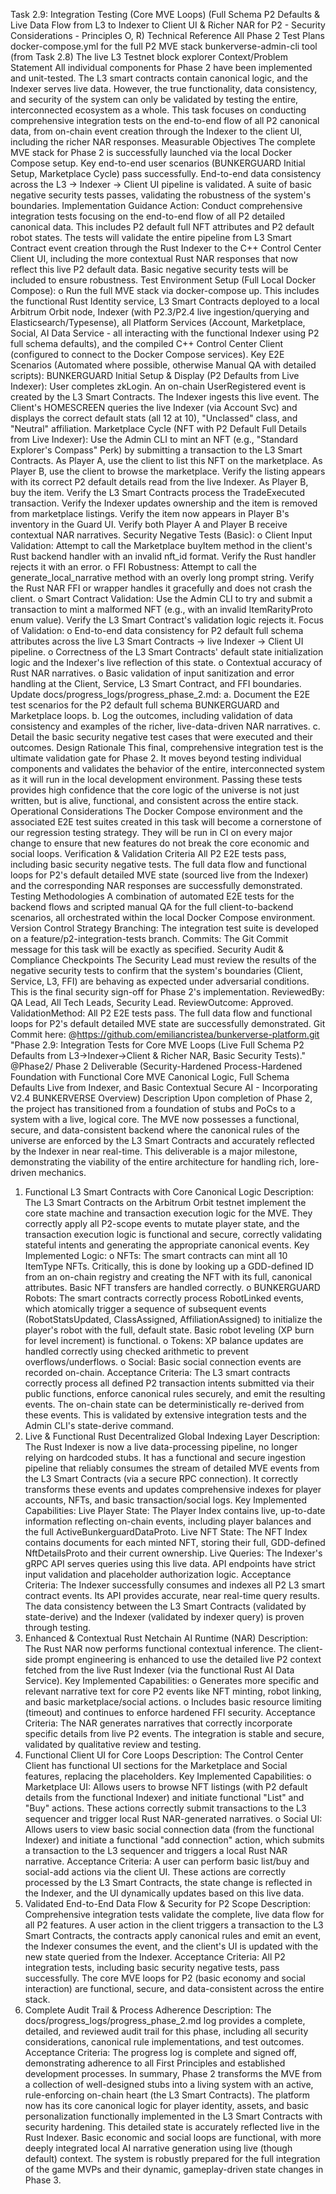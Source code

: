Task 2.9: Integration Testing (Core MVE Loops)
(Full Schema P2 Defaults & Live Data Flow from L3 to Indexer to Client UI & Richer NAR for P2 - Security Considerations - Principles O, R)
Technical Reference
All Phase 2 Test Plans
docker-compose.yml for the full P2 MVE stack
bunkerverse-admin-cli tool (from Task 2.8)
The live L3 Testnet block explorer
Context/Problem Statement
All individual components for Phase 2 have been implemented and unit-tested. The L3 smart contracts contain canonical logic, and the Indexer serves live data. However, the true functionality, data consistency, and security of the system can only be validated by testing the entire, interconnected ecosystem as a whole. This task focuses on conducting comprehensive integration tests on the end-to-end flow of all P2 canonical data, from on-chain event creation through the Indexer to the client UI, including the richer NAR responses.
Measurable Objectives
The complete MVE stack for Phase 2 is successfully launched via the local Docker Compose setup.
Key end-to-end user scenarios (BUNKERGUARD Initial Setup, Marketplace Cycle) pass successfully.
End-to-end data consistency across the L3 -> Indexer -> Client UI pipeline is validated.
A suite of basic negative security tests passes, validating the robustness of the system's boundaries.
Implementation Guidance
Action: Conduct comprehensive integration tests focusing on the end-to-end flow of all P2 detailed canonical data. This includes P2 default full NFT attributes and P2 default robot states. The tests will validate the entire pipeline from L3 Smart Contract event creation through the Rust Indexer to the C++ Control Center Client UI, including the more contextual Rust NAR responses that now reflect this live P2 default data. Basic negative security tests will be included to ensure robustness.
Test Environment Setup (Full Local Docker Compose):
o Run the full MVE stack via docker-compose up. This includes the functional Rust Identity service, L3 Smart Contracts deployed to a local Arbitrum Orbit node, Indexer (with P2.3/P2.4 live ingestion/querying and Elasticsearch/Typesense), all Platform Services (Account, Marketplace, Social, AI Data Service - all interacting with the functional Indexer using P2 full schema defaults), and the compiled C++ Control Center Client (configured to connect to the Docker Compose services).
Key E2E Scenarios (Automated where possible, otherwise Manual QA with detailed scripts):
BUNKERGUARD Initial Setup & Display (P2 Defaults from Live Indexer):
User completes zkLogin.
An on-chain UserRegistered event is created by the L3 Smart Contracts.
The Indexer ingests this live event.
The Client's HOMESCREEN queries the live Indexer (via Account Svc) and displays the correct default stats (all 12 at 10), "Unclassed" class, and "Neutral" affiliation.
Marketplace Cycle (NFT with P2 Default Full Details from Live Indexer):
Use the Admin CLI to mint an NFT (e.g., "Standard Explorer's Compass" Perk) by submitting a transaction to the L3 Smart Contracts.
As Player A, use the client to list this NFT on the marketplace.
As Player B, use the client to browse the marketplace. Verify the listing appears with its correct P2 default details read from the live Indexer.
As Player B, buy the item.
Verify the L3 Smart Contracts process the TradeExecuted transaction.
Verify the Indexer updates ownership and the item is removed from marketplace listings.
Verify the item now appears in Player B's inventory in the Guard UI.
Verify both Player A and Player B receive contextual NAR narratives.
Security Negative Tests (Basic):
o Client Input Validation: Attempt to call the Marketplace buyItem method in the client's Rust backend handler with an invalid nft_id format. Verify the Rust handler rejects it with an error.
o FFI Robustness: Attempt to call the generate_local_narrative method with an overly long prompt string. Verify the Rust NAR FFI or wrapper handles it gracefully and does not crash the client.
o Smart Contract Validation: Use the Admin CLI to try and submit a transaction to mint a malformed NFT (e.g., with an invalid ItemRarityProto enum value). Verify the L3 Smart Contract's validation logic rejects it.
Focus of Validation:
o End-to-end data consistency for P2 default full schema attributes across the live L3 Smart Contracts -> live Indexer -> Client UI pipeline.
o Correctness of the L3 Smart Contracts' default state initialization logic and the Indexer's live reflection of this state.
o Contextual accuracy of Rust NAR narratives.
o Basic validation of input sanitization and error handling at the Client, Service, L3 Smart Contract, and FFI boundaries.
Update docs/progress_logs/progress_phase_2.md:
a. Document the E2E test scenarios for the P2 default full schema BUNKERGUARD and Marketplace loops.
b. Log the outcomes, including validation of data consistency and examples of the richer, live-data-driven NAR narratives.
c. Detail the basic security negative test cases that were executed and their outcomes.
Design Rationale
This final, comprehensive integration test is the ultimate validation gate for Phase 2. It moves beyond testing individual components and validates the behavior of the entire, interconnected system as it will run in the local development environment. Passing these tests provides high confidence that the core logic of the universe is not just written, but is alive, functional, and consistent across the entire stack.
Operational Considerations
The Docker Compose environment and the associated E2E test suites created in this task will become a cornerstone of our regression testing strategy. They will be run in CI on every major change to ensure that new features do not break the core economic and social loops.
Verification & Validation Criteria
All P2 E2E tests pass, including basic security negative tests.
The full data flow and functional loops for P2's default detailed MVE state (sourced live from the Indexer) and the corresponding NAR responses are successfully demonstrated.
Testing Methodologies
A combination of automated E2E tests for the backend flows and scripted manual QA for the full client-to-backend scenarios, all orchestrated within the local Docker Compose environment.
Version Control Strategy
Branching: The integration test suite is developed on a feature/p2-integration-tests branch.
Commits: The Git Commit message for this task will be exactly as specified.
Security Audit & Compliance Checkpoints
The Security Lead must review the results of the negative security tests to confirm that the system's boundaries (Client, Service, L3, FFI) are behaving as expected under adversarial conditions. This is the final security sign-off for Phase 2's implementation.
ReviewedBy: QA Lead, All Tech Leads, Security Lead.
ReviewOutcome: Approved.
ValidationMethod: All P2 E2E tests pass. The full data flow and functional loops for P2's default detailed MVE state are successfully demonstrated.
Git Commit here: @https://github.com/emiliancristea/bunkerverse-platform.git "Phase 2.9: Integration Tests for Core MVE Loops (Live Full Schema P2 Defaults from L3->Indexer->Client & Richer NAR, Basic Security Tests)." @Phase2/
Phase 2 Deliverable
(Security-Hardened Process-Hardened Foundation with Functional Core MVE Canonical Logic, Full Schema Defaults Live from Indexer, and Basic Contextual Secure AI - Incorporating V2.4 BUNKERVERSE Overview)
Description
Upon completion of Phase 2, the project has transitioned from a foundation of stubs and PoCs to a system with a live, logical core. The MVE now possesses a functional, secure, and data-consistent backend where the canonical rules of the universe are enforced by the L3 Smart Contracts and accurately reflected by the Indexer in near real-time. This deliverable is a major milestone, demonstrating the viability of the entire architecture for handling rich, lore-driven mechanics.
1. Functional L3 Smart Contracts with Core Canonical Logic
Description: The L3 Smart Contracts on the Arbitrum Orbit testnet implement the core state machine and transaction execution logic for the MVE. They correctly apply all P2-scope events to mutate player state, and the transaction execution logic is functional and secure, correctly validating stateful intents and generating the appropriate canonical events.
Key Implemented Logic:
o NFTs: The smart contracts can mint all 10 ItemType NFTs. Critically, this is done by looking up a GDD-defined ID from an on-chain registry and creating the NFT with its full, canonical attributes. Basic NFT transfers are handled correctly.
o BUNKERGUARD Robots: The smart contracts correctly process RobotLinked events, which atomically trigger a sequence of subsequent events (RobotStatsUpdated, ClassAssigned, AffiliationAssigned) to initialize the player's robot with the full, default state. Basic robot leveling (XP burn for level increment) is functional.
o Tokens: XP balance updates are handled correctly using checked arithmetic to prevent overflows/underflows.
o Social: Basic social connection events are recorded on-chain.
Acceptance Criteria: The L3 smart contracts correctly process all defined P2 transaction intents submitted via their public functions, enforce canonical rules securely, and emit the resulting events. The on-chain state can be deterministically re-derived from these events. This is validated by extensive integration tests and the Admin CLI's state-derive command.
2. Live & Functional Rust Decentralized Global Indexing Layer
Description: The Rust Indexer is now a live data-processing pipeline, no longer relying on hardcoded stubs. It has a functional and secure ingestion pipeline that reliably consumes the stream of detailed MVE events from the L3 Smart Contracts (via a secure RPC connection). It correctly transforms these events and updates comprehensive indexes for player accounts, NFTs, and basic transaction/social logs.
Key Implemented Capabilities:
Live Player State: The Player Index contains live, up-to-date information reflecting on-chain events, including player balances and the full ActiveBunkerguardDataProto.
Live NFT State: The NFT Index contains documents for each minted NFT, storing their full, GDD-defined NftDetailsProto and their current ownership.
Live Queries: The Indexer's gRPC API serves queries using this live data. API endpoints have strict input validation and placeholder authorization logic.
Acceptance Criteria: The Indexer successfully consumes and indexes all P2 L3 smart contract events. Its API provides accurate, near real-time query results. The data consistency between the L3 Smart Contracts (validated by state-derive) and the Indexer (validated by indexer query) is proven through testing.
3. Enhanced & Contextual Rust Netchain AI Runtime (NAR)
Description: The Rust NAR now performs functional contextual inference. The client-side prompt engineering is enhanced to use the detailed live P2 context fetched from the live Rust Indexer (via the functional Rust AI Data Service).
Key Implemented Capabilities:
o Generates more specific and relevant narrative text for core P2 events like NFT minting, robot linking, and basic marketplace/social actions.
o Includes basic resource limiting (timeout) and continues to enforce hardened FFI security.
Acceptance Criteria: The NAR generates narratives that correctly incorporate specific details from live P2 events. The integration is stable and secure, validated by qualitative review and testing.
4. Functional Client UI for Core Loops
Description: The Control Center Client has functional UI sections for the Marketplace and Social features, replacing the placeholders.
Key Implemented Capabilities:
o Marketplace UI: Allows users to browse NFT listings (with P2 default details from the functional Indexer) and initiate functional "List" and "Buy" actions. These actions correctly submit transactions to the L3 sequencer and trigger local Rust NAR-generated narratives.
o Social UI: Allows users to view basic social connection data (from the functional Indexer) and initiate a functional "add connection" action, which submits a transaction to the L3 sequencer and triggers a local Rust NAR narrative.
Acceptance Criteria: A user can perform basic list/buy and social-add actions via the client UI. These actions are correctly processed by the L3 Smart Contracts, the state change is reflected in the Indexer, and the UI dynamically updates based on this live data.
5. Validated End-to-End Data Flow & Security for P2 Scope
Description: Comprehensive integration tests validate the complete, live data flow for all P2 features. A user action in the client triggers a transaction to the L3 Smart Contracts, the contracts apply canonical rules and emit an event, the Indexer consumes the event, and the client's UI is updated with the new state queried from the Indexer.
Acceptance Criteria: All P2 integration tests, including basic security negative tests, pass successfully. The core MVE loops for P2 (basic economy and social interaction) are functional, secure, and data-consistent across the entire stack.
6. Complete Audit Trail & Process Adherence
Description: The docs/progress_logs/progress_phase_2.md log provides a complete, detailed, and reviewed audit trail for this phase, including all security considerations, canonical rule implementations, and test outcomes.
Acceptance Criteria: The progress log is complete and signed off, demonstrating adherence to all First Principles and established development processes.
In summary, Phase 2 transforms the MVE from a collection of well-designed stubs into a living system with an active, rule-enforcing on-chain heart (the L3 Smart Contracts). The platform now has its core canonical logic for player identity, assets, and basic personalization functionally implemented in the L3 Smart Contracts with security hardening. This detailed state is accurately reflected live in the Rust Indexer. Basic economic and social loops are functional, with more deeply integrated local AI narrative generation using live (though default) context. The system is robustly prepared for the full integration of the game MVPs and their dynamic, gameplay-driven state changes in Phase 3.